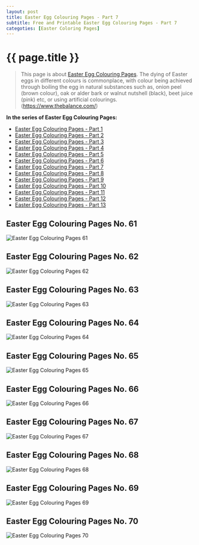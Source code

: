 ```yaml
---
layout: post
title: Easter Egg Colouring Pages - Part 7
subtitle: Free and Printable Easter Egg Colouring Pages - Part 7
categoties: [Easter Coloring Pages]
---
```

{{ page.title }}
================
> This page is about [Easter Egg Colouring Pages](https://hoanghabelle.github.io/). The dying of Easter eggs in different colours is commonplace, with colour being achieved through boiling the egg in natural substances such as, onion peel (brown colour), oak or alder bark or walnut nutshell (black), beet juice (pink) etc, or using artificial colourings. (https://www.thebalance.com/)

**In the series of Easter Egg Colouring Pages:**

* [Easter Egg Colouring Pages - Part 1](https://hoanghabelle.github.io/2017/11/10/Easter-Egg-Colouring-Pages-part-1.html)
* [Easter Egg Colouring Pages - Part 2](https://hoanghabelle.github.io/2017/11/10/Easter-Egg-Colouring-Pages-part-2.html)
* [Easter Egg Colouring Pages - Part 3](https://hoanghabelle.github.io/2017/11/10/Easter-Egg-Colouring-Pages-part-3.html)
* [Easter Egg Colouring Pages - Part 4](https://hoanghabelle.github.io/2017/11/10/Easter-Egg-Colouring-Pages-part-4.html)
* [Easter Egg Colouring Pages - Part 5](https://hoanghabelle.github.io/2017/11/10/Easter-Egg-Colouring-Pages-part-5.html)
* [Easter Egg Colouring Pages - Part 6](https://hoanghabelle.github.io/2017/11/10/Easter-Egg-Colouring-Pages-part-6.html)
* [Easter Egg Colouring Pages - Part 7](https://hoanghabelle.github.io/2017/11/10/Easter-Egg-Colouring-Pages-part-7.html)
* [Easter Egg Colouring Pages - Part 8](https://hoanghabelle.github.io/2017/11/10/Easter-Egg-Colouring-Pages-part-8.html)
* [Easter Egg Colouring Pages - Part 9](https://hoanghabelle.github.io/2017/11/10/Easter-Egg-Colouring-Pages-part-9.html)
* [Easter Egg Colouring Pages - Part 10](https://hoanghabelle.github.io/2017/11/10/Easter-Egg-Colouring-Pages-part-10.html)
* [Easter Egg Colouring Pages - Part 11](https://hoanghabelle.github.io/2017/11/10/Easter-Egg-Colouring-Pages-part-11.html)
* [Easter Egg Colouring Pages - Part 12](https://hoanghabelle.github.io/2017/11/10/Easter-Egg-Colouring-Pages-part-12.html)
* [Easter Egg Colouring Pages - Part 13](https://hoanghabelle.github.io/2017/11/10/Easter-Egg-Colouring-Pages-part-13.html)
## Easter Egg Colouring Pages No. 61
![Easter Egg Colouring Pages 61](https://hoanghabelle.github.io/img/Easter-Egg-Colouring-Pages%20(61).jpg "Easter Egg Colouring Pages 61")

## Easter Egg Colouring Pages No. 62
![Easter Egg Colouring Pages 62](https://hoanghabelle.github.io/img/Easter-Egg-Colouring-Pages%20(62).jpg "Easter Egg Colouring Pages 62")

## Easter Egg Colouring Pages No. 63
![Easter Egg Colouring Pages 63](https://hoanghabelle.github.io/img/Easter-Egg-Colouring-Pages%20(63).jpg "Easter Egg Colouring Pages 63")

## Easter Egg Colouring Pages No. 64
![Easter Egg Colouring Pages 64](https://hoanghabelle.github.io/img/Easter-Egg-Colouring-Pages%20(64).jpg "Easter Egg Colouring Pages 64")

<script async src="//pagead2.googlesyndication.com/pagead/js/adsbygoogle.js"></script><ins class="adsbygoogle" style="display:block" data-ad-format="fluid" data-ad-layout-key="-8i+1w-dq+e9+ft" data-ad-client="ca-pub-6753140515841889" data-ad-slot="6190446671"></ins> <script> (adsbygoogle = window.adsbygoogle || []).push({}); </script>

## Easter Egg Colouring Pages No. 65
![Easter Egg Colouring Pages 65](https://hoanghabelle.github.io/img/Easter-Egg-Colouring-Pages%20(65).jpg "Easter Egg Colouring Pages 65")

## Easter Egg Colouring Pages No. 66
![Easter Egg Colouring Pages 66](https://hoanghabelle.github.io/img/Easter-Egg-Colouring-Pages%20(66).jpg "Easter Egg Colouring Pages 66")

## Easter Egg Colouring Pages No. 67
![Easter Egg Colouring Pages 67](https://hoanghabelle.github.io/img/Easter-Egg-Colouring-Pages%20(67).jpg "Easter Egg Colouring Pages 67")

## Easter Egg Colouring Pages No. 68
![Easter Egg Colouring Pages 68](https://hoanghabelle.github.io/img/Easter-Egg-Colouring-Pages%20(68).jpg "Easter Egg Colouring Pages 68")

<script async src="//pagead2.googlesyndication.com/pagead/js/adsbygoogle.js"></script><ins class="adsbygoogle" style="display:block" data-ad-format="fluid" data-ad-layout-key="-8i+1w-dq+e9+ft" data-ad-client="ca-pub-6753140515841889" data-ad-slot="6190446671"></ins> <script> (adsbygoogle = window.adsbygoogle || []).push({}); </script>

## Easter Egg Colouring Pages No. 69
![Easter Egg Colouring Pages 69](https://hoanghabelle.github.io/img/Easter-Egg-Colouring-Pages%20(69).jpg "Easter Egg Colouring Pages 69")

## Easter Egg Colouring Pages No. 70
![Easter Egg Colouring Pages 70](https://hoanghabelle.github.io/img/Easter-Egg-Colouring-Pages%20(70).jpg "Easter Egg Colouring Pages 70")

